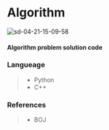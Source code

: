 # Algorithm
![sd-04-21-15-09-58](https://user-images.githubusercontent.com/68190553/115505396-5cd1d300-a2b4-11eb-8daa-3066bb1ad887.png)
#### Algorithm problem solution code
### Langueage
> - Python
> - C++

### References
> - BOJ
